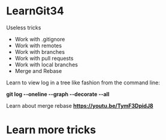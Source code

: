 # LearnGit34
Useless tricks
* Work with .gitignore
* Work with remotes
* Work with branches
* Work with pull requests
* Work with local branches
* Merge and Rebase

Learn to view log in a tree like fashion from the command line:

   **git log --oneline --graph --decorate --all**

Learn about merge rebase
   **https://youtu.be/TymF3DpidJ8**

# Learn  more tricks
